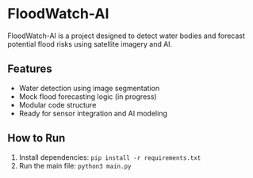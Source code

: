 # FloodWatch-AI 

FloodWatch-AI is a project designed to detect water bodies and forecast potential flood risks using satellite imagery and AI.

## Features
- Water detection using image segmentation
- Mock flood forecasting logic (in progress)
- Modular code structure
- Ready for sensor integration and AI modeling

## How to Run
1. Install dependencies: `pip install -r requirements.txt`
2. Run the main file: `python3 main.py`

